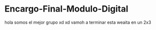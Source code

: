 # Encargo-Final-Modulo-Digital
hola somos el mejor grupo xd xd vamoh a terminar esta weaita en un 2x3
